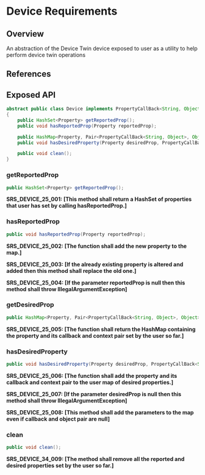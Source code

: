 # Device Requirements

## Overview

An abstraction of the Device Twin device exposed to user as a utility to help perform device twin operations

## References

## Exposed API

```java
abstract public class Device implements PropertyCallBack<String, Object>
{    
    public HashSet<Property> getReportedProp();
    public void hasReportedProp(Property reportedProp);

    public HashMap<Property, Pair<PropertyCallBack<String, Object>, Object>> getDesiredProp();    
    public void hasDesiredProperty(Property desiredProp, PropertyCallBack<String, Object> desiredPropCallBack, Object desiredPropCallBackContext);

    public void clean();
}
```


### getReportedProp

```java
public HashSet<Property> getReportedProp();
```

**SRS_DEVICE_25_001: [**This method shall return a HashSet of properties that user has set by calling hasReportedProp.**]**


### hasReportedProp

```java
public void hasReportedProp(Property reportedProp);
```

**SRS_DEVICE_25_002: [**The function shall add the new property to the map.**]**

**SRS_DEVICE_25_003: [**If the already existing property is altered and added then this method shall replace the old one.**]**

**SRS_DEVICE_25_004: [**If the parameter reportedProp is null then this method shall throw IllegalArgumentException**]**


### getDesiredProp

```java
public HashMap<Property, Pair<PropertyCallBack<String, Object>, Object>> getDesiredProp();   
```

**SRS_DEVICE_25_005: [**The function shall return the HashMap containing the property and its callback and context pair set by the user so far.**]**


### hasDesiredProperty

```java
public void hasDesiredProperty(Property desiredProp, PropertyCallBack<String, Object> desiredPropCallBack, Object desiredPropCallBackContext);
```

**SRS_DEVICE_25_006: [**The function shall add the property and its callback and context pair to the user map of desired properties.**]**

**SRS_DEVICE_25_007: [**If the parameter desiredProp is null then this method shall throw IllegalArgumentException**]**

**SRS_DEVICE_25_008: [**This method shall add the parameters to the map even if callback and object pair are null**]**

### clean

```java
public void clean();
```

**SRS_DEVICE_34_009: [**The method shall remove all the reported and desired properties set by the user so far.**]**

